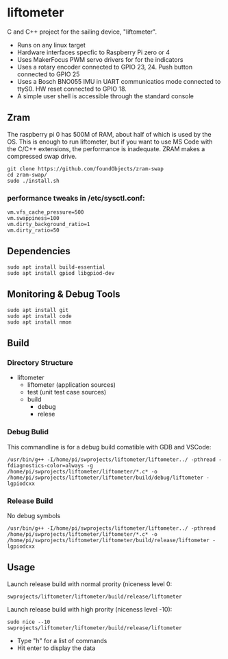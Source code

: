# liftometer
C and C++ project for the  sailing device, "liftometer". 

- Runs on any linux target
- Hardware interfaces specfic to Raspberry Pi zero or 4
- Uses MakerFocus PWM servo drivers for for the indicators
- Uses a rotary encoder connected to GPIO 23, 24. Push button connected to GPIO 25
- Uses a Bosch BNO055 IMU in UART communicatios mode connected to ttyS0. HW reset connected to GPIO 18.
- A simple user shell is accessible through the standard console
## Zram
The raspberry pi 0 has 500M of RAM, about half of which is used by the OS. This is enough to run liftometer, but if you want to use MS Code with the C/C++ extensions, the performance is inadequate. ZRAM makes a compressed swap drive.
```
git clone https://github.com/foundObjects/zram-swap
cd zram-swap/
sudo ./install.sh
```
### performance tweaks in /etc/sysctl.conf:
```
vm.vfs_cache_pressure=500
vm.swappiness=100
vm.dirty_background_ratio=1
vm.dirty_ratio=50
```
## Dependencies
```
sudo apt install build-essential
sudo apt install gpiod libgpiod-dev
````
## Monitoring & Debug Tools
```
sudo apt install git
sudo apt install code
sudo apt install nmon
```
## Build
### Directory Structure
* liftometer
  * liftometer (application sources)
  * test (unit test case sources)
  * build
     * debug
     * relese
### Debug Bulid
This commandline is for a debug build comatible with GDB and VSCode:
```
/usr/bin/g++ -I/home/pi/swprojects/liftometer/liftometer../ -pthread -fdiagnostics-color=always -g /home/pi/swprojects/liftometer/liftometer/*.c* -o /home/pi/swprojects/liftometer/liftometer/build/debug/liftometer -lgpiodcxx
```
### Release Build
No debug symbols
```
/usr/bin/g++ -I/home/pi/swprojects/liftometer/liftometer../ -pthread /home/pi/swprojects/liftometer/liftometer/*.c* -o /home/pi/swprojects/liftometer/liftometer/build/release/liftometer -lgpiodcxx
```
## Usage
Launch release build with normal prority (niceness level 0:
```
swprojects/liftometer/liftometer/build/release/liftometer
```
Launch release build with high prority (niceness level -10):
```
sudo nice --10 swprojects/liftometer/liftometer/build/release/liftometer
```
* Type "h" for a list of commands
* Hit enter to display the data


